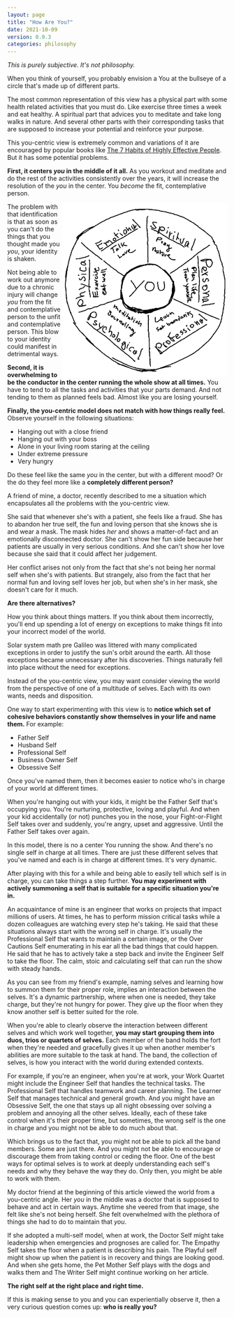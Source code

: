 ```yaml
---
layout: page
title: "How Are You?"
date: 2021-10-09
version: 0.9.3
categories: philosophy
---
```


_This is purely subjective. It's not philosophy._

When you think of yourself, you probably envision a You at the bullseye of a circle that's
made up of different parts.

The most common representation of this view has a physical part with some health related
activities that you must do. Like exercise three times a week and eat healthy. A spiritual
part that advices you to meditate and take long walks in nature. And several other parts
with their corresponding tasks that are supposed to increase your potential and
reinforce your purpose.

This you-centric view is extremely common and variations of it are encouraged by popular books like [The 7 Habits of Highly Effective People](https://www.amazon.com/Habits-Highly-Effective-People-Powerful/dp/0743269519). But it has some potential problems.

**First, it centers _you_ in the middle of it all.** As you workout and meditate and do the rest
of the activities consistently over the years, it will increase the resolution of the _you_ in the center.
You _become_ the fit, contemplative person.

<img src="/assets/hey-you-in-the-middle.png" height="400" style="float: right;">

The problem with that identification is that as soon as you can't do the things that you thought made you
_you_, your identity is shaken.

Not being able to work out anymore due to a chronic injury will change _you_
from the fit and contemplative person to the unfit and contemplative person.
This blow to your identity could manifest in detrimental ways.

**Second, it is overwhelming to be the conductor in the center running the whole show at all times.**
You have to tend to all the tasks and activities that your parts demand.
And not tending to them as planned feels bad. Almost like you are losing yourself.

**Finally, the you-centric model does not match with how things really feel.** Observe yourself in the following situations:

- Hanging out with a close friend
- Hanging out with your boss
- Alone in your living room staring at the ceiling
- Under extreme pressure
- Very hungry

Do these feel like the same _you_ in the center, but with a different mood? Or the do they feel more like a **completely different person?**

A friend of mine, a doctor, recently described to me a situation which encapsulates all the problems with the you-centric view.

She said that whenever she's with a patient, she feels like a fraud. She has to abandon her true self, the fun and loving person that
she knows she is and wear a mask. The mask hides _her_ and shows a matter-of-fact and an emotionally disconnected doctor. She can't show
her fun side because her patients are usually in very serious conditions. And she can't show her love because she said that it could
affect her judgement.

Her conflict arises not only from the fact that she's not being her normal self when she's with patients. But strangely,
also from the fact that her normal fun and loving self loves her job, but when she's in her mask, she doesn't care for it much.

**Are there alternatives?**

How you think about things matters. If you think about them incorrectly, you'll end up spending a lot of energy
on exceptions to make things fit into your incorrect model of the world.

Solar system math pre Galileo was littered with many complicated exceptions in order to justify
the sun's orbit around the earth. All those exceptions became unnecessary
after his discoveries. Things naturally fell into place without the need for exceptions.

Instead of the you-centric view, you may want consider viewing the world from
the perspective of one of a multitude of selves. Each with its own wants,
needs and disposition.

One way to start experimenting with this view is to **notice which set of cohesive behaviors
constantly show themselves in your life and name them.** For example:

- Father Self
- Husband Self
- Professional Self
- Business Owner Self
- Obsessive Self

Once you've named them, then it becomes easier to notice who's in charge of your world
at different times.

When you're hanging out with your kids, it might be the Father Self that's occupying
you. You're nurturing, protective, loving and playful. And when your kid accidentally (or not)
punches you in the nose, your Fight-or-Flight Self takes over and suddenly, you're angry,
upset and aggressive. Until the Father Self takes over again.

In this model, there is no a center You running the show. And there's no single self in charge at all times.
There are just these different selves that you've named and each is in charge at different times.
It's very dynamic.

After playing with this for a while and being able to easily tell which self is in charge, you can take
things a step further. **You may experiment with actively summoning a self that is suitable for
a specific situation you're in.**

An acquaintance of mine is an engineer that works on projects that impact millions of users.
At times, he has to perform mission critical tasks while a dozen colleagues are
watching every step he's taking. He said that these situations always start with the wrong
self in charge. It's usually the Professional Self that wants to maintain a certain image,
or the Over Cautions Self enumerating in his ear all the bad things that could happen. He said
that he has to actively take a step back and invite the Engineer Self to take the floor.
The calm, stoic and calculating self that can run the show with steady hands.

As you can see from my friend's example, naming selves and learning how to summon
them for their proper role, implies an interaction between the selves. It's a dynamic
partnership, where when one is needed, they take charge, but they're not hungry for power.
They give up the floor when they know another self is better suited for the role.

When you're able to clearly observe the interaction between different selves and which
work well together, **you may start grouping them into duos, trios or quartets of selves.**
Each member of the band holds the fort when they're needed and gracefully gives it up
when another member's abilities are more suitable to the task at hand. The band, the collection
of selves, is how you interact with the world during extended contexts.

For example, if you're an engineer, when you're at work, your Work Quartet might
include the Engineer Self that handles the technical tasks. The Professional Self
that handles teamwork and career planning. The Learner Self that manages
technical and general growth. And you might have an Obsessive Self, the one that stays up all
night obsessing over solving a problem and annoying all the other selves. Ideally, each of
these take control when it's their proper time, but sometimes, the wrong self
is the one in charge and you might not be able to do much about that.

Which brings us to the fact that, you might not be able to pick all the band members. Some are just there.
And you might not be able to encourage or discourage them from taking control or ceding the floor.
One of the best ways for optimal selves is to work at deeply understanding each self's needs
and why they behave the way they do. Only then, you might be able to work with them.

My doctor friend at the beginning of this article viewed the world from a you-centric angle. Her
_you_ in the middle was a doctor that is supposed to behave and act in certain ways. Anytime she veered
from that image, she felt like she's not being herself. She felt overwhelmed with the plethora
of things she had to do to maintain that _you_.

If she adopted a multi-self model, when at work, the Doctor Self might take leadership
when emergencies and prognoses are called for. The Empathy Self takes the floor when a patient is
describing his pain. The Playful self might show up when the patient is in recovery and things are looking good.
And when she gets home, the Pet Mother Self plays with the dogs and walks them and
The Writer Self might continue working on her article.

**The right self at the right place and right time.**

If this is making sense to you and you can experientially observe it, then a very curious
question comes up: **who is really you?**
